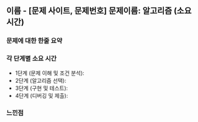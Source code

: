 ## 이름 - [문제 사이트, 문제번호] 문제이름: 알고리즘 (소요시간)

### 문제에 대한 한줄 요약

### 각 단계별 소요 시간

- 1단계 (문제 이해 및 조건 분석): 
- 2단계 (알고리즘 선택): 
- 3단계 (구현 및 테스트): 
- 4단계 (디버깅 및 제출): 

### 느낀점
